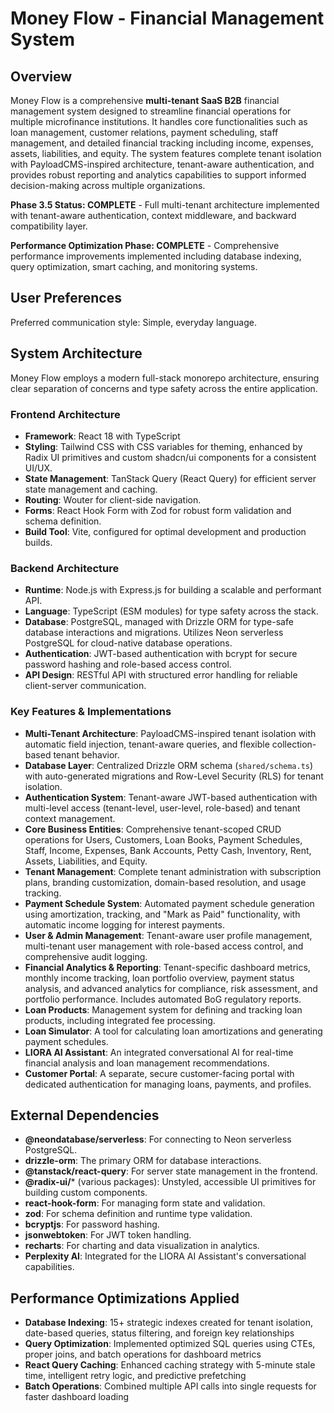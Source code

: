 # Money Flow - Financial Management System

## Overview

Money Flow is a comprehensive **multi-tenant SaaS B2B** financial management system designed to streamline financial operations for multiple microfinance institutions. It handles core functionalities such as loan management, customer relations, payment scheduling, staff management, and detailed financial tracking including income, expenses, assets, liabilities, and equity. The system features complete tenant isolation with PayloadCMS-inspired architecture, tenant-aware authentication, and provides robust reporting and analytics capabilities to support informed decision-making across multiple organizations.

**Phase 3.5 Status: COMPLETE** - Full multi-tenant architecture implemented with tenant-aware authentication, context middleware, and backward compatibility layer.

**Performance Optimization Phase: COMPLETE** - Comprehensive performance improvements implemented including database indexing, query optimization, smart caching, and monitoring systems.

## User Preferences

Preferred communication style: Simple, everyday language.

## System Architecture

Money Flow employs a modern full-stack monorepo architecture, ensuring clear separation of concerns and type safety across the entire application.

### Frontend Architecture
- **Framework**: React 18 with TypeScript
- **Styling**: Tailwind CSS with CSS variables for theming, enhanced by Radix UI primitives and custom shadcn/ui components for a consistent UI/UX.
- **State Management**: TanStack Query (React Query) for efficient server state management and caching.
- **Routing**: Wouter for client-side navigation.
- **Forms**: React Hook Form with Zod for robust form validation and schema definition.
- **Build Tool**: Vite, configured for optimal development and production builds.

### Backend Architecture
- **Runtime**: Node.js with Express.js for building a scalable and performant API.
- **Language**: TypeScript (ESM modules) for type safety across the stack.
- **Database**: PostgreSQL, managed with Drizzle ORM for type-safe database interactions and migrations. Utilizes Neon serverless PostgreSQL for cloud-native database operations.
- **Authentication**: JWT-based authentication with bcrypt for secure password hashing and role-based access control.
- **API Design**: RESTful API with structured error handling for reliable client-server communication.

### Key Features & Implementations
- **Multi-Tenant Architecture**: PayloadCMS-inspired tenant isolation with automatic field injection, tenant-aware queries, and flexible collection-based tenant behavior.
- **Database Layer**: Centralized Drizzle ORM schema (`shared/schema.ts`) with auto-generated migrations and Row-Level Security (RLS) for tenant isolation.
- **Authentication System**: Tenant-aware JWT-based authentication with multi-level access (tenant-level, user-level, role-based) and tenant context management.
- **Core Business Entities**: Comprehensive tenant-scoped CRUD operations for Users, Customers, Loan Books, Payment Schedules, Staff, Income, Expenses, Bank Accounts, Petty Cash, Inventory, Rent, Assets, Liabilities, and Equity.
- **Tenant Management**: Complete tenant administration with subscription plans, branding customization, domain-based resolution, and usage tracking.
- **Payment Schedule System**: Automated payment schedule generation using amortization, tracking, and "Mark as Paid" functionality, with automatic income logging for interest payments.
- **User & Admin Management**: Tenant-aware user profile management, multi-tenant user management with role-based access control, and comprehensive audit logging.
- **Financial Analytics & Reporting**: Tenant-specific dashboard metrics, monthly income tracking, loan portfolio overview, payment status analysis, and advanced analytics for compliance, risk assessment, and portfolio performance. Includes automated BoG regulatory reports.
- **Loan Products**: Management system for defining and tracking loan products, including integrated fee processing.
- **Loan Simulator**: A tool for calculating loan amortizations and generating payment schedules.
- **LIORA AI Assistant**: An integrated conversational AI for real-time financial analysis and loan management recommendations.
- **Customer Portal**: A separate, secure customer-facing portal with dedicated authentication for managing loans, payments, and profiles.


## External Dependencies

- **@neondatabase/serverless**: For connecting to Neon serverless PostgreSQL.
- **drizzle-orm**: The primary ORM for database interactions.
- **@tanstack/react-query**: For server state management in the frontend.
- **@radix-ui/*** (various packages): Unstyled, accessible UI primitives for building custom components.
- **react-hook-form**: For managing form state and validation.
- **zod**: For schema definition and runtime type validation.
- **bcryptjs**: For password hashing.
- **jsonwebtoken**: For JWT token handling.
- **recharts**: For charting and data visualization in analytics.
- **Perplexity AI**: Integrated for the LIORA AI Assistant's conversational capabilities.

## Performance Optimizations Applied

- **Database Indexing**: 15+ strategic indexes created for tenant isolation, date-based queries, status filtering, and foreign key relationships
- **Query Optimization**: Implemented optimized SQL queries using CTEs, proper joins, and batch operations for dashboard metrics  
- **React Query Caching**: Enhanced caching strategy with 5-minute stale time, intelligent retry logic, and predictive prefetching
- **Batch Operations**: Combined multiple API calls into single requests for faster dashboard loading